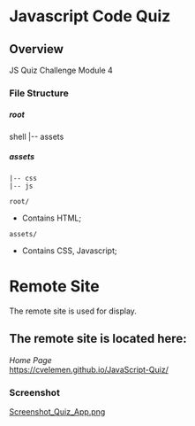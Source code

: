 # Javascript Code Quiz

## Overview

JS Quiz Challenge Module 4


### File Structure

##### root

shell
   |-- assets


##### assets

    |-- css
    |-- js


`root/`

- Contains HTML;


`assets/`

- Contains CSS, Javascript;


# Remote Site

The remote site is used for display.

## The remote site is located here:
*Home Page*<br>https://cvelemen.github.io/JavaScript-Quiz/
</br>

### Screenshot
[Screenshot_Quiz_App.png](https://github.com/cvelemen/JavaScript-Quiz/blob/6ccba59d6e38634b8944a941d9712b20470877db/Screenshot_Quiz_App.png)
